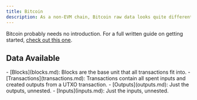 ```yaml
---
title: Bitcoin
description: As a non-EVM chain, Bitcoin raw data looks quite different from other chains. Learn more about Bitcoin's data in these pages.
---
```


Bitcoin probably needs no introduction. For a full written guide on getting started, [check out this one](https://web3datadegens.substack.com/p/how-to-analyze-bitcoin-data-with).

## Data Available

<div class="cards grid" markdown>
- [Blocks](blocks.md): Blocks are the base unit that all transactions fit into.
- [Transactions](transactions.md): Transactions contain all spent inputs and created outputs from a UTXO transaction.
- [Outputs](outputs.md): Just the outputs, unnested.
- [Inputs](inputs.md): Just the inputs, unnested.
</div>
